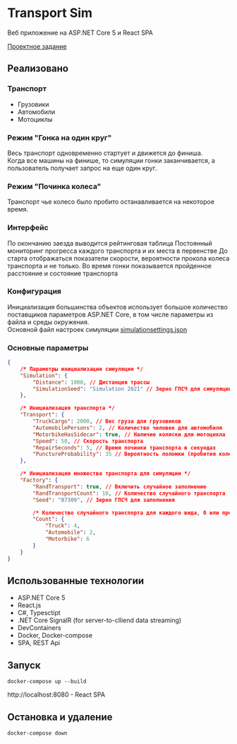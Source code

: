 # Transport Sim

Веб приложение на ASP.NET Core 5 и React SPA

[Проектное задание](./project_assignment.md)

## Реализовано

### Транспорт
* Грузовики
* Автомобили
* Мотоциклы

### Режим "Гонка на один круг"
Весь транспорт одновременно стартует и движется до финиша.  
Когда все машины на финише, то симуляции гонки заканчивается, а пользователь получает запрос на еще один круг.

### Режим "Починка колеса"
Транспорт чье колесо было пробито останавливается на некоторое время.

### Интерфейс
По окончанию заезда выводится рейтинговая таблица
Постоянный мониторинг прогресса каждого транспорта и их места в первенстве
До старта отображаться показатели скорости, вероятности прокола колеса транспорта и не только.
Во время гонки показывается пройденное расстояние и состояние транспорта

### Конфигурация
Инициализация большинства объектов использует большое количество поставщиков параметров ASP.NET Core, в том числе параметры из файла и среды окружения.  
Основной файл настроек симуляции [simulationsettings.json](./simulationsettings.json)

### Основные параметры
```json
{
    /* Параметры инициализации симуляции */
    "Simulation": {
        "Distance": 1000, // Дистанция трассы
        "SimulationSeed": "Simulation 2021" // Зерно ГПСЧ для симуляции
    },

    /* Инициализация транспорта */
    "Transport": {
        "TruckCargo": 2000, // Вес груза для грузовиков
        "AutomobilePersons": 2, // Количество человек для автомобиля
        "MotorbikeHasSidecar": true, // Наличие коляски для мотоцикла
        "Speed": 50, // Скорость транспорта
        "RepairSeconds": 5, // Время починки транспорта в секундах
        "PunctureProbability": 35 // Вероятность поломки (пробития колеса) [от 0.0 до 100.0]
    },

    /* Инициализация множества транспорта для симуляции */
    "Factory": {
        "RandTransport": true, // Включить случайное заполнение
        "RandTransportCount": 10, // Количество случайного транспорта
        "Seed": "87309", // Зерно ГПСЧ для заполнения

        /* Количество случайного транспорта для каждого вида, 0 или пропуск отключает вид из генерации */
        "Count": {
            "Truck": 4,
            "Automobile": 2,
            "Motorbike": 6
        }
    }
}
```

## Использованные технологии
* ASP.NET Core 5
* React.js
* C#, Typesctipt
* .NET Core SignalR (for server-to-clliend data streaming)
* DevContainers
* Docker, Docker-compose
* SPA, REST Api

## Запуск

```
docker-compose up --build
```
http://localhost:8080 - React SPA

## Остановка и удаление

```
docker-compose down
```
